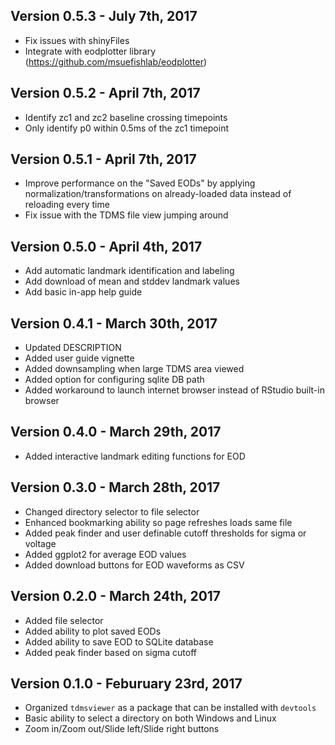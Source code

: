 ## Version 0.5.3 - July 7th, 2017

- Fix issues with shinyFiles
- Integrate with eodplotter library (https://github.com/msuefishlab/eodplotter)

## Version 0.5.2 - April 7th, 2017

- Identify zc1 and zc2 baseline crossing timepoints
- Only identify p0 within 0.5ms of the zc1 timepoint

## Version 0.5.1 - April 7th, 2017

- Improve performance on the "Saved EODs" by applying normalization/transformations on already-loaded data instead of reloading every time
- Fix issue with the TDMS file view jumping around

## Version 0.5.0 - April 4th, 2017

- Add automatic landmark identification and labeling
- Add download of mean and stddev landmark values
- Add basic in-app help guide

## Version 0.4.1 - March 30th, 2017

- Updated DESCRIPTION
- Added user guide vignette
- Added downsampling when large TDMS area viewed
- Added option for configuring sqlite DB path
- Added workaround to launch internet browser instead of RStudio built-in browser

## Version 0.4.0 - March 29th, 2017

- Added interactive landmark editing functions for EOD

## Version 0.3.0 - March 28th, 2017

- Changed directory selector to file selector
- Enhanced bookmarking ability so page refreshes loads same file
- Added peak finder and user definable cutoff thresholds for sigma or voltage
- Added ggplot2 for average EOD values
- Added download buttons for EOD waveforms as CSV

## Version 0.2.0 - March 24th, 2017

- Added file selector
- Added ability to plot saved EODs
- Added ability to save EOD to SQLite database
- Added peak finder based on sigma cutoff

## Version 0.1.0 - Feburuary 23rd, 2017

- Organized `tdmsviewer` as a package that can be installed with `devtools`
- Basic ability to select a directory on both Windows and Linux
- Zoom in/Zoom out/Slide left/Slide right buttons

